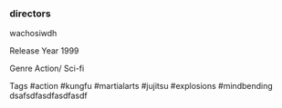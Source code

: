 
### directors
wachosiwdh

Release Year
1999

Genre
Action/ Sci-fi

Tags
#action #kungfu #martialarts #jujitsu #explosions #mindbending
dsafsdfasdfasdfasdf 

